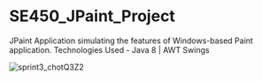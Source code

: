 # SE450_JPaint_Project
JPaint Application simulating the features of Windows-based Paint application. Technologies Used - Java 8 | AWT Swings






![sprint3_chotQ3Z2](https://user-images.githubusercontent.com/19336011/112174359-59b7ca00-8bc4-11eb-9303-0a2f3e70b87b.gif)


